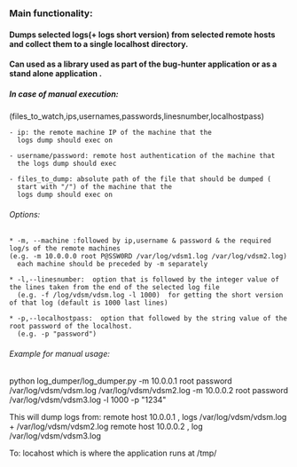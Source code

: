 ###  Main functionality:
#### Dumps selected logs(+ logs short version) from selected remote hosts and collect them to a single localhost directory.
#### Can used as a library used as part of the bug-hunter application or as a stand alone application .

##### In case of manual execution:

(files_to_watch,ips,usernames,passwords,linesnumber,localhostpass)

    - ip: the remote machine IP of the machine that the
      logs dump should exec on
    
    - username/password: remote host authentication of the machine that
      the logs dump should exec 
      
    - files_to_dump: absolute path of the file that should be dumped (
      start with "/") of the machine that the
      logs dump should exec on
      
###### Options:

    * -m, --machine :followed by ip,username & password & the required log/s of the remote machines 
    (e.g. -m 10.0.0.0 root P@SSW0RD /var/log/vdsm1.log /var/log/vdsm2.log)
      each machine should be preceded by -m separately

    * -l,--linesnumber:  option that is followed by the integer value of the lines taken from the end of the selected log file
      (e.g. -f /log/vdsm/vdsm.log -l 1000)  for getting the short version of that log (default is 1000 last lines)
    
    * -p,--localhostpass:  option that followed by the string value of the root password of the localhost.
      (e.g. -p "password")

###### Example for manual usage:

python log_dumper/log_dumper.py -m 10.0.0.1 root password /var/log/vdsm/vdsm.log /var/log/vdsm/vdsm2.log -m 10.0.0.2 root password /var/log/vdsm/vdsm3.log -l 1000 -p "1234"

This will dump logs
from:
remote host 10.0.0.1 , logs /var/log/vdsm/vdsm.log + /var/log/vdsm/vdsm2.log
remote host 10.0.0.2 , log /var/log/vdsm/vdsm3.log
 
To:
locahost which is where the application runs at /tmp/<timestamp>
